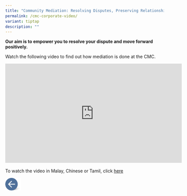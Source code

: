 ```yaml
---
title: "Community Mediation: Resolving Disputes, Preserving Relationships"
permalink: /cmc-corporate-video/
variant: tiptap
description: ""
---
```

<p><strong>Our aim is to empower you to resolve your dispute and move forward positively.</strong>
</p>
<p></p>
<p>Watch the following video to find out how mediation is done at the CMC.</p>
<div class="iframe-wrapper">
<iframe height="315" width="560" allowfullscreen="true" frameborder="0" src="https://www.youtube.com/embed/dxFeDOSdi6E?si=WGJAMRyeMN_oWQ15"></iframe>
</div>
<p>To watch the video in Malay, Chinese or Tamil, click <a href="https://www.youtube.com/@ministryoflawsingapore1325" rel="noopener nofollow" target="_blank">here</a>
</p>
<p></p><a class="isomer-image-wrapper" href="https://cmc.mlaw.gov.sg"><img style="width: 10%;" height="auto" width="100%" alt="" src="/images/MEDIATION STORIES/Back_button.png"></a>
<p></p>